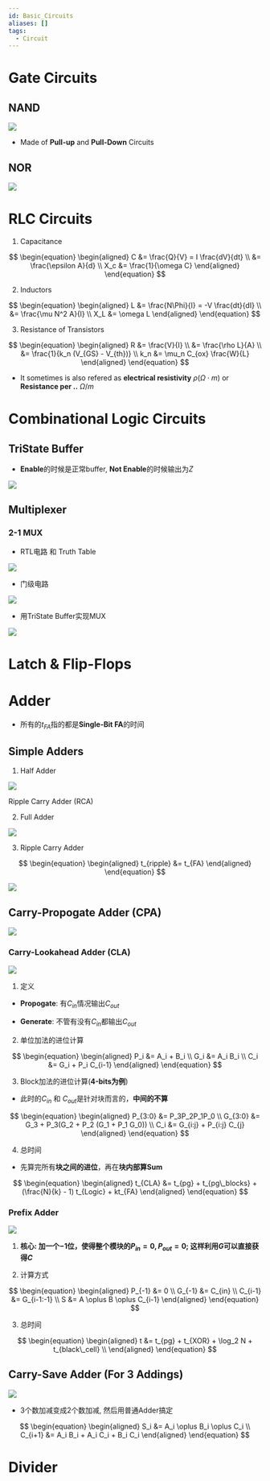 ```yaml
---
id: Basic_Circuits
aliases: []
tags:
  - Circuit
---
```


# Gate Circuits

## NAND

![](./imgs/Gate_Circuits/NAND.png)

- Made of **Pull-up** and **Pull-Down** Circuits

## NOR

![](./imgs/Gate_Circuits/NOR.png)

# RLC Circuits

1. Capacitance

$$
\begin{equation}
\begin{aligned}
C &= \frac{Q}{V} = I \frac{dV}{dt} \\
&= \frac{\epsilon A}{d} \\
X_c &= \frac{1}{\omega C}
\end{aligned}
\end{equation}
$$

2. Inductors

$$
\begin{equation}
\begin{aligned}
L &= \frac{N\Phi}{I} = -V \frac{dt}{dI} \\
&= \frac{\mu N^2 A}{l} \\
X_L &= \omega L
\end{aligned}
\end{equation}
$$

3. Resistance of Transistors

$$
\begin{equation}
\begin{aligned}
R &= \frac{V}{I} \\
&= \frac{\rho L}{A} \\
&= \frac{1}{k_n (V_{GS} - V_{th})} \\
k_n &= \mu_n C_{ox} \frac{W}{L} 
\end{aligned}
\end{equation}
$$

- It sometimes is also refered as **electrical resistivity** $\rho(\Omega \cdot m)$ or **Resistance per ..** $\Omega / m$

# Combinational Logic Circuits

## TriState Buffer

- **Enable**的时候是正常buffer, **Not Enable**的时候输出为$Z$

![](./imgs/Combinational_Logic/tristate-buffer.png)

## Multiplexer

### 2-1 MUX

- RTL电路 和 Truth Table

![](./imgs/Combinational_Logic/mux.png)

- 门级电路

![](./imgs/Combinational_Logic/mux-gate.png)

- 用TriState Buffer实现MUX

![](./imgs/Combinational_Logic/mux-tristate-buffer.png)

# Latch & Flip-Flops

# Adder

- 所有的$t_{FA}$指的都是**Single-Bit FA**的时间

## Simple Adders

1. Half Adder

![](./imgs/Adders/Half_Adder.png)

Ripple Carry Adder (RCA)

2. Full Adder

![](./imgs/Adders/Full_Adder.png)

3. Ripple Carry Adder

$$
\begin{equation}
\begin{aligned}
t_{ripple} &= t_{FA}
\end{aligned}
\end{equation}
$$

![](./imgs/Adders/Ripple_Carry_Adder.png)

## Carry-Propogate Adder (CPA)

![](./imgs/Adders/Carry_Propogate_Adder.png)

### Carry-Lookahead Adder (CLA)

![](./imgs/Adders/CLA.png)

1. 定义

- **Propogate**: 有$C_{in}$情况输出$C_{out}$

- **Generate**: 不管有没有$C_{in}$都输出$C_{out}$

2. 单位加法的进位计算

$$
\begin{equation}
\begin{aligned}
P_i &= A_i + B_i \\
G_i &= A_i B_i \\
C_i &= G_i + P_i C_{i-1}
\end{aligned}
\end{equation}
$$

3. Block加法的进位计算(**4-bits为例**)

- 此时的$C_{in}$ 和 $C_{out}$是针对块而言的，**中间的不算**

$$
\begin{equation}
\begin{aligned}
P_{3:0} &= P_3P_2P_1P_0 \\
G_{3:0} &= G_3 + P_3(G_2 + P_2 (G_1 + P_1 G_0)) \\
C_i &= G_{i:j} + P_{i:j} C_{j}
\end{aligned}
\end{equation}
$$

4. 总时间

- 先算完所有**块之间的进位**，再在**块内部算Sum**

$$
\begin{equation}
\begin{aligned}
t_{CLA} &= t_{pg} + t_{pg\_blocks} +  (\frac{N}{k} - 1) t_{Logic} + kt_{FA}
\end{aligned}
\end{equation}
$$

### Prefix Adder

![](./imgs/Adders/Prefix_Adder.png)

1. **核心: 加一个$-1$位，使得整个模块的$P_{in} = 0, P_{out}=0$; 这样利用$G$可以直接获得$C$**

2. 计算方式

$$
\begin{equation}
\begin{aligned}
P_{-1} &= 0 \\
G_{-1} &= C_{in} \\
C_{i-1} &= G_{i-1:-1} \\
S &= A \oplus B \oplus C_{i-1}
\end{aligned}
\end{equation}
$$

3. 总时间

$$
\begin{equation}
\begin{aligned}
t &= t_{pg} + t_{XOR} + \log_2 N + t_{black\_cell} \\
\end{aligned}
\end{equation}
$$

## Carry-Save Adder (For 3 Addings)

![](./imgs/Adders/Carry_Save_Adder.png)

- 3个数加减变成2个数加减, 然后用普通Adder搞定

$$
\begin{equation}
\begin{aligned}
S_i &= A_i \oplus B_i \oplus C_i \\
C_{i+1} &= A_i B_i + A_i C_i + B_i C_i
\end{aligned}
\end{equation}
$$

# Divider
